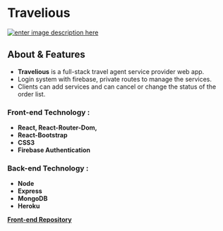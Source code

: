# Travelious

[![enter image description here](https://i.ibb.co/1m0fPgv/Screenshot-1.png)](https://travelious-react.web.app/)

## About & Features

-  **Travelious** is a full-stack travel agent service provider web app.
-  Login system with firebase, private routes to manage the services.
-  Clients can add services and can cancel or change the status of the order list.

### Front-end Technology :

-  **React, React-Router-Dom,**
-  **React-Bootstrap**
-  **CSS3**
-  **Firebase Authentication**

### Back-end Technology :

-  **Node**
-  **Express**
-  **MongoDB**
-  **Heroku**

**[Front-end Repository](https://github.com/bakhtiarabid/Travelious-Front-End)**
